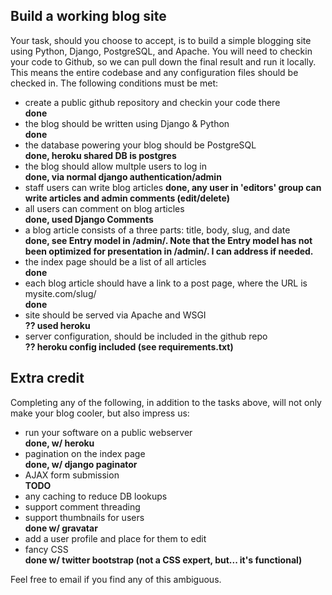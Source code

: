 Build a working blog site
-------------------------

Your task, should you choose to accept, is to build a simple blogging site using Python, Django, PostgreSQL, and Apache. You will need to checkin your code to Github, so we can pull down the final result and run it locally. This means the entire codebase and any configuration files should be checked in. The following conditions must be met:

- create a public github repository and checkin your code there  
**done**
- the blog should be written using Django & Python  
**done**
- the database powering your blog should be PostgreSQL  
**done, heroku shared DB is postgres**
- the blog should allow multple users to log in  
**done, via normal django authentication/admin**
- staff users can write blog articles
**done, any user in 'editors' group can write articles and admin comments (edit/delete)**
- all users can comment on blog articles  
**done, used Django Comments**
- a blog article consists of a three parts: title, body, slug, and date    
**done, see Entry model in /admin/. Note that the Entry model has not been optimized for presentation in /admin/.  I can address if needed.**
- the index page should be a list of all articles  
**done**
- each blog article should have a link to a post page, where the URL is mysite.com/slug/  
**done**
- site should be served via Apache and WSGI  
**?? used heroku**
- server configuration, should be included in the github repo  
**?? heroku config included (see requirements.txt)**

Extra credit
------------

Completing any of the following, in addition to the tasks above, will not only make your blog cooler, but also impress us:

- run your software on a public webserver  
**done, w/ heroku**
- pagination on the index page  
**done, w/ django paginator**
- AJAX form submission  
**TODO**
- any caching to reduce DB lookups
- support comment threading
- support thumbnails for users  
**done w/ gravatar**
- add a user profile and place for them to edit
- fancy CSS  
**done w/ twitter bootstrap (not a CSS expert, but... it's functional)**

Feel free to email if you find any of this ambiguous.
